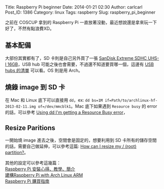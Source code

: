 Title: Raspberry Pi beginner
Date: 2014-01-21 02:30
Author: carlcarl
Post_ID: 1386
Category: linux
Tags: raspberry
Slug: raspberry_pi_beginner


之前在 COSCUP 拿到的 Raspberry Pi 一直放著沒動，最近想說還是拿來玩一下好了，不然有點浪費XD。

## 基本配備
大部份其實都有了，SD 卡則是自己另外買了一張 [SanDisk Extreme SDHC UHS-I 16GB]，USB hub 可能之後也會需要，不過還不知道要買哪一個，這邊有 [USB hubs 的清單] 可以看。OS 則是用 Arch。

## 燒錄 image 到 SD 卡
在 Mac 和 Linux 底下可以直接用 `dd`，ex: `dd bs=1M if=Path/to/archlinux-hf-2013-02-11.img of=/dev/mmcblk1`。Mac 底下如果遇到 `Resource busy` 的 error 的話，可以參考 [Using dd I'm getting a Resource Busy error]，

## Resize Paritions
一開始燒 image 進去之後，空間會是固定的，想要利用到 SD 卡所有的儲存空間的話，需要自己做延伸，可以參考這篇: [How can I resize my / (root) partition?]。


其他的設定可以參考這幾篇：  
[Raspberry Pi 安裝心得、教學、簡介]  
[建構Raspberry Pi with Arch Linux ARM]  
[Raspberry Pi 購買指南]  


[SanDisk Extreme SDHC UHS-I 16GB]: http://shopping.pchome.com.tw/?mod=item&func=exhibit&IT_NO=DGAG0H-A79608303&SR_NO=DGAG0H&ROWNO=25
[USB hubs 的清單]: http://elinux.org/RPi_Powered_USB_Hubs
[How can I resize my / (root) partition?]: https://raspberrypi.stackexchange.com/questions/499/how-can-i-resize-my-root-partition
[Using dd I'm getting a Resource Busy error]: http://forums.macrumors.com/showthread.php?t=384730
[Raspberry Pi 安裝心得、教學、簡介]: http://wwssllabcd.github.io/blog/2013/01/31/how-to-setup-raspberry-pi/
[建構Raspberry Pi with Arch Linux ARM]: http://blog.xuite.net/zack_pan/blog/73179035-建構Raspberry+Pi+with+Arch+Linux+ARM
[Raspberry Pi 購買指南]: http://life-of-raspberrypi.blogspot.tw/2013/01/raspberry-pi-310.html